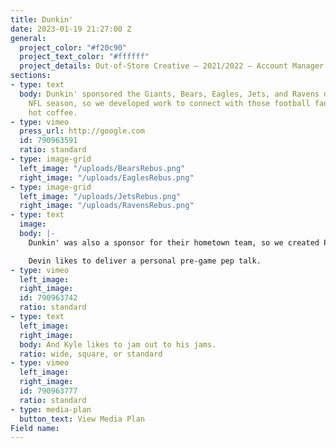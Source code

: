 ```yaml
---
title: Dunkin'
date: 2023-01-19 21:27:00 Z
general:
  project_color: "#f20c90"
  project_text_color: "#ffffff"
  project_details: Out-of-Store Creative – 2021/2022 – Account Manager
sections:
- type: text
  body: Dunkin' sponsored the Giants, Bears, Eagles, Jets, and Ravens during the 2021-22
    NFL season, so we developed work to connect with those football fans and promote
    hot coffee.
- type: vimeo
  press_url: http://google.com
  id: 790963591
  ratio: standard
- type: image-grid
  left_image: "/uploads/BearsRebus.png"
  right_image: "/uploads/EaglesRebus.png"
- type: image-grid
  left_image: "/uploads/JetsRebus.png"
  right_image: "/uploads/RavensRebus.png"
- type: text
  image: 
  body: |-
    Dunkin' was also a sponsor for their hometown team, so we created Patriots-specific work with Devin McCourty and Kyle Van Noy. They both rely on a cup of Dunkin' to give them a boost on gameday. It's just as important as their gameday rituals, which they also have...

    Devin likes to deliver a personal pre-game pep talk.
- type: vimeo
  left_image: 
  right_image: 
  id: 790963742
  ratio: standard
- type: text
  left_image: 
  right_image: 
  body: And Kyle likes to jam out to his jams.
  ratio: wide, square, or standard
- type: vimeo
  left_image: 
  right_image: 
  id: 790963777
  ratio: standard
- type: media-plan
  button_text: View Media Plan
Field name: 
---
```


